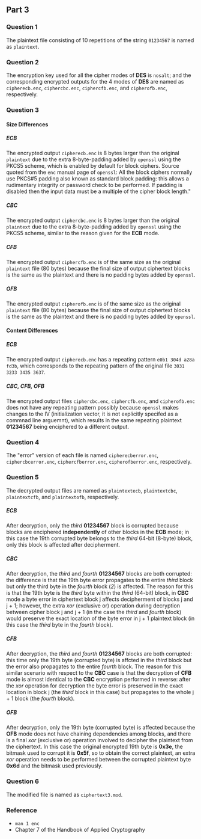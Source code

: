 ## Part 3

### Question 1
The plaintext file consisting of 10 repetitions of the string `01234567`
is named as `plaintext`.

### Question 2
The encryption key used for all the cipher modes of **DES** is `nosalt`; and
the corresponding encrypted outputs for the 4 modes of **DES** are named as
`cipherecb.enc`, `ciphercbc.enc`, `ciphercfb.enc`, and `cipherofb.enc`,
respectively.

### Question 3

#### Size Differences

##### ECB
The encrypted output `cipherecb.enc` is 8 bytes larger than the original
`plaintext` due to the extra 8-byte-padding added by `openssl` using the
PKCS5 scheme, which is enabled by default for block ciphers.
Source quoted from the `enc` manual page of `openssl`:
All the block ciphers normally use PKCS#5 padding also known as standard block
padding: this allows a rudimentary integrity or password check to be performed.
If padding is disabled then the input data must be a multiple of the cipher
block length."

##### CBC
The encrypted output `ciphercbc.enc` is 8 bytes larger than the original
`plaintext` due to the extra 8-byte-padding added by `openssl` using the
PKCS5 scheme, similar to the reason given for the **ECB** mode.

##### CFB
The encrypted output `ciphercfb.enc` is of the same size as the original
`plaintext` file (80 bytes) because the final size of output ciphertext
blocks is the same as the plaintext and there is no padding bytes added by
`openssl`.

##### OFB
The encrypted output `cipherofb.enc` is of the same size as the original
`plaintext` file (80 bytes) because the final size of output ciphertext
blocks is the same as the plaintext and there is no padding bytes added by
`openssl`.

#### Content Differences

##### ECB
The encrypted output `cipherecb.enc` has a repeating pattern
`e0b1 304d a28a fd3b`, which corresponds to the repeating pattern of the
original file `3031 3233 3435 3637`.

##### CBC, CFB, OFB
The encrypted output files `ciphercbc.enc`, `ciphercfb.enc`, and
`cipherofb.enc` does not have any repeating pattern possibly because `openssl`
makes changes to the IV (initialization vector, it is not explicitly specifed
as a commnad line arguemnt), which results in the same repeating plaintext
**01234567** being enciphered to a different output.

### Question 4
The "error" version of each file is named `cipherecberror.enc`,
`ciphercbcerror.enc`, `ciphercfberror.enc`, `cipherofberror.enc`, respectively.

### Question 5
The decrypted output files are named as `plaintextecb`, `plaintextcbc`,
`plaintextcfb`, and `plaintextofb`, respectively.

##### ECB
After decryption, only the *third* **01234567** block is corrupted because
blocks are enciphered **independently** of other blocks in the **ECB** mode;
in this case the 19th corrupted byte belongs to the *third* 64-bit (8-byte)
block, only this block is affected after decipherment.

##### CBC
After decryption, the *third* and *fourth* **01234567** blocks are both
corrupted: the difference is that the 19th byte error propagates to the
entire *third* block but only the third byte in the *fourth* block (*2*) is
affected. The reason for this is that the 19th byte is the *third* byte within
the *third* (64-bit) block, in **CBC** mode a byte error in ciphertext block
j affects decipherment of blocks j and j + 1; however, the extra *xor*
(exclusive or) operation during decryption between cipher block j and j + 1
(in the case the *third* and *fourth* block) would preserve the exact location
of the byte error in j + 1 plaintext block (in this case the *third* byte in
the *fourth* block).

##### CFB
After decryption, the *third* and *fourth* **01234567** blocks are both
corrupted: this time only the 19th byte (corrupted byte) is affcted in the
*third* block but the error also propagates to the entire *fourth* block.
The reason for this similar scenario with respect to the **CBC** case is that
the decryption of **CFB** mode is almost identical to the **CBC** encryption
performed in reverse: after the *xor* operation for decryption the byte error
is preserved in the exact location in block j (the *third* block in this case)
but propagates to the whole j + 1 block (the *fourth* block).

##### OFB
After decryption, only the 19th byte (corrupted byte) is affected because the
**OFB** mode does not have chaining dependencies among blocks, and there is a
final *xor* (exclusive or) operation involved to decipher the plaintext from
the ciphertext. In this case the original encrypted 19th byte is **0x3e**,
the bitmask used to corrupt it is **0x5f**, so to obtain the correct plaintext,
an extra *xor* operation needs to be performed between the corrupted plaintext
byte **0x6d** and the bitmask used previously.

### Question 6
The modified file is named as `ciphertext3.mod`.

### Reference
* `man 1 enc`
* Chapter 7 of the Handbook of Applied Cryptography
